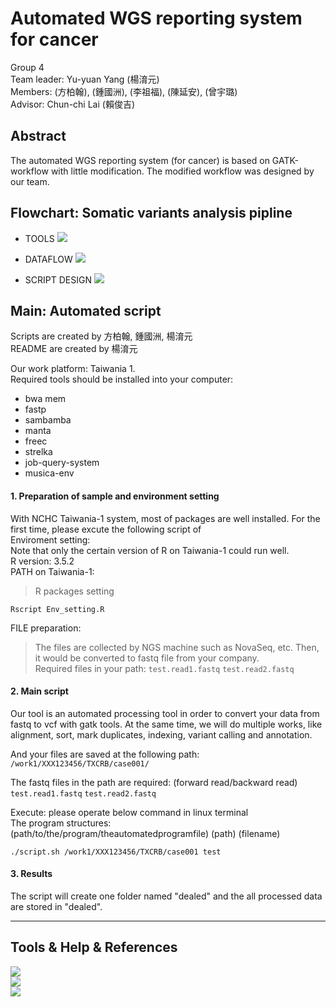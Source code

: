 # Automated WGS reporting system for cancer
Group 4  
Team leader: Yu-yuan Yang (楊淯元)  
Members: (方柏翰), (鍾國洲), (李祖福), (陳延安), (曾宇璐)  
Advisor: Chun-chi Lai (賴俊吉)  
## Abstract
The automated WGS reporting system (for cancer) is based on GATK-workflow with little modification. The modified workflow was designed by our team. 

## Flowchart: Somatic variants analysis pipline 
* TOOLS
![](https://i.imgur.com/0bVzRXL.png)

* DATAFLOW
![](https://i.imgur.com/WJWz4Sc.png)

* SCRIPT DESIGN
![](https://i.imgur.com/DtqQkFD.png)


## Main: Automated script 
Scripts are created by 方柏翰, 鍾國洲, 楊淯元  
README are created by 楊淯元  

Our work platform: Taiwania 1.  
Required tools should be installed into your computer:  
* bwa mem  
* fastp  
* sambamba  
* manta  
* freec  
* strelka  
* job-query-system  
* musica-env
#### 1. Preparation of sample and environment setting  
With NCHC Taiwania-1 system, most of packages are well installed. For the first time, please excute the following script of   
Enviroment setting:  
Note that only the certain version of R on Taiwania-1 could run well.  
R version: 3.5.2  
PATH on Taiwania-1: 
> R packages setting  
```
Rscript Env_setting.R 
```
FILE preparation:  
>The files are collected by NGS machine such as NovaSeq, etc. Then, it would be converted to fastq file from your company.  
>Required files in your path: `test.read1.fastq` `test.read2.fastq`   



#### 2. Main script  
Our tool is an automated processing tool in order to convert your data from fastq to vcf with gatk tools. At the same time, we will do multiple works, like alignment, sort, mark duplicates, indexing, variant calling and annotation.  

And your files are saved at the following path:  
`/work1/XXX123456/TXCRB/case001/`  

The fastq files in the path are required: (forward read/backward read)  
`test.read1.fastq` `test.read2.fastq`  

Execute: please operate below command in linux terminal  
The program structures:  
(path/to/the/program/theautomatedprogramfile) (path) (filename)  
```
./script.sh /work1/XXX123456/TXCRB/case001 test
```


#### 3. Results  
The script will create one folder named "dealed" and the all processed data are stored in "dealed".  




---
## Tools & Help & References
![](https://i.imgur.com/IRWvbBq.png)  
![](https://i.imgur.com/FhiXADT.png)  
![](https://i.imgur.com/WRSy053.png)  